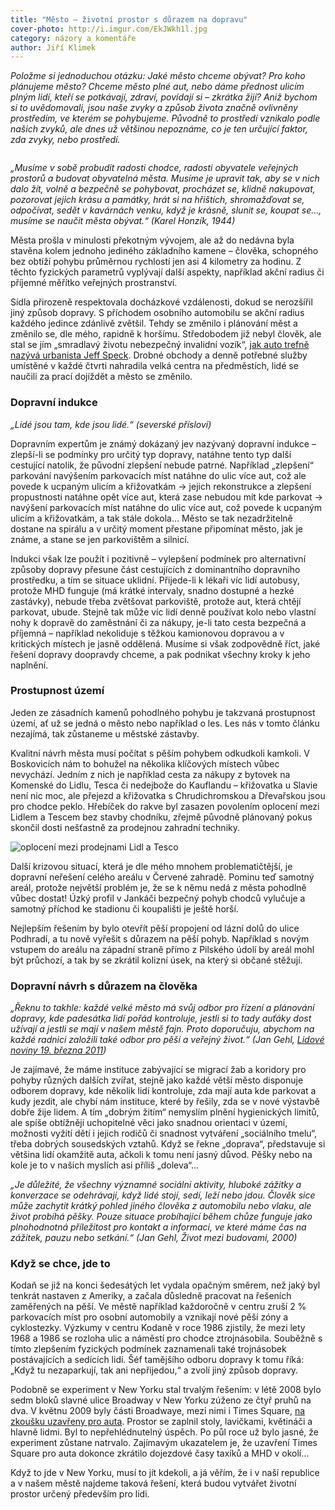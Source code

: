```yaml
---
title: "Město – životní prostor s důrazem na dopravu"
cover-photo: http://i.imgur.com/EkJWkh1l.jpg
category: názory a komentáře
author: Jiří Klimek
---
```


*Položme si jednoduchou otázku: Jaké město chceme obývat? Pro koho plánujeme město? Chceme město plné aut, nebo dáme přednost ulicím plným lidí, kteří se potkávají, zdraví, povídají si – zkrátka žijí? Aniž bychom si to uvědomovali, jsou naše zvyky a způsob života značně ovlivněny prostředím, ve kterém se pohybujeme. Původně to prostředí vznikalo podle našich zvyků, ale dnes už většinou nepoznáme, co je ten určující faktor, zda zvyky, nebo prostředí.*

<img src="http://i.imgur.com/EkJWkh1.jpg" alt="" class="img-responsive img-popup" data-author="Tomáš Znamenáček">

*„Musíme v sobě probudit radosti chodce, radosti obyvatele veřejných prostorů a budovat obyvatelná města. Musíme je upravit tak, aby se v nich dalo žít, volně a bezpečně se pohybovat, procházet se, klidně nakupovat, pozorovat jejich krásu a památky, hrát si na hřištích, shromažďovat se, odpočívat, sedět v kavárnách venku, když je krásně, slunit se, koupat se…, musíme se naučit města obývat.“ (Karel Honzík, 1944)*

Města prošla v minulosti překotným vývojem, ale až do nedávna byla stavěna kolem jednoho jediného základního kamene – člověka, schopného bez obtíží pohybu průměrnou rychlostí jen asi 4 kilometry za hodinu. Z těchto fyzických parametrů vyplývají další aspekty, například akční radius či příjemné měřítko veřejných prostranství.

Sídla přirozeně respektovala docházkové vzdálenosti, dokud se nerozšířil jiný způsob dopravy. S příchodem osobního automobilu se akční radius každého jedince zdánlivě zvětšil. Tehdy se změnilo i plánování měst a změnilo se, dle mého, rapidně k horšímu. Středobodem již nebyl člověk, ale stal se jím „smradlavý životu nebezpečný invalidní vozík“, [jak auto trefně nazývá urbanista Jeff Speck](http://www.ted.com/talks/jeff_speck_the_walkable_city). Drobné obchody a denně potřebné služby umístěné v každé čtvrti nahradila velká centra na předměstích, lidé se naučili za prací dojíždět a město se změnilo.

### Dopravní indukce

*„Lidé jsou tam, kde jsou lidé.“ (severské přísloví)*

Dopravním expertům je známý dokázaný jev nazývaný dopravní indukce – zlepší-li se podmínky pro určitý typ dopravy, natáhne tento typ další cestující natolik, že původní zlepšení nebude patrné. Například „zlepšení“ parkování navýšením parkovacích míst natáhne do ulic více aut, což ale povede k ucpaným ulicím a křižovatkám → jejich rekonstrukce a zlepšení propustnosti natáhne opět více aut, která zase nebudou mít kde parkovat → navýšení parkovacích míst natáhne do ulic více aut, což povede k ucpaným ulicím a křižovatkám, a tak stále dokola… Město se tak nezadržitelně dostane na spirálu a v určitý moment přestane připomínat město, jak je známe, a stane se jen parkovištěm a silnicí.

Indukci však lze použít i pozitivně – vylepšení podmínek pro alternativní způsoby dopravy přesune část cestujících z dominantního dopravního prostředku, a tím se situace uklidní. Přijede-li k lékaři víc lidí autobusy, protože MHD funguje (má krátké intervaly, snadno dostupné a hezké zastávky), nebude třeba zvětšovat parkoviště, protože aut, která chtějí parkovat, ubude. Stejně tak může víc lidí denně používat kolo nebo vlastní nohy k dopravě do zaměstnání či za nákupy, je-li tato cesta bezpečná a příjemná – například nekoliduje s těžkou kamionovou dopravou a v kritických místech je jasně oddělená. Musíme si však zodpovědně říct, jaké řešení dopravy doopravdy chceme, a pak podnikat všechny kroky k jeho naplnění.

### Prostupnost území

Jeden ze zásadních kamenů pohodlného pohybu je takzvaná prostupnost území, ať už se jedná o město nebo například o les. Les nás v tomto článku nezajímá, tak zůstaneme u městské zástavby.

Kvalitní návrh města musí počítat s pěším pohybem odkudkoli kamkoli. V Boskovicích nám to bohužel na několika klíčových místech vůbec nevychází. Jedním z nich je například cesta za nákupy z bytovek na Komenské do Lidlu, Tesca či nedejbože do Kauflandu – křižovatka u Slavie není nic moc, ale přejezd a křižovatka s Chrudichromskou a Dřevařskou jsou pro chodce peklo. Hřebíček do rakve byl zasazen povolením oplocení mezi Lidlem a Tescem bez stavby chodníku, zřejmě původně plánovaný pokus skončil dosti nešťastně za prodejnou zahradní techniky.

<img src="http://i.imgur.com/lYkcpOh.jpg" alt="oplocení mezi prodejnami Lidl a Tesco" class="img-responsive img-popup" data-author="Tomáš Znamenáček">

Další krizovou situací, která je dle mého mnohem problematičtější, je dopravní neřešení celého areálu v Červené zahradě. Pominu teď samotný areál, protože největší problém je, že se k němu nedá z města pohodlně vůbec dostat! Úzký profil v Jankáči bezpečný pohyb chodců vylučuje a samotný příchod ke stadionu či koupališti je ještě horší.

Nejlepším řešením by bylo otevřít pěší propojení od lázní dolů do ulice Podhradí, a tu nově vyřešit s důrazem na pěší pohyb. Například s novým vstupem do areálu na západní straně přímo z Pilského údolí by areál mohl být průchozí, a tak by se zkrátil kolizní úsek, na který si občané stěžují.

### Dopravní návrh s důrazem na člověka

*„Řeknu to takhle: každé velké město má svůj odbor pro řízení a plánování dopravy, kde padesátka lidí pořád kontroluje, jestli si to tady auťáky dost užívají a jestli se mají v našem městě fajn. Proto doporučuju, abychom na každé radnici založili také odbor pro pěší a veřejný život.“ (Jan Gehl, [Lidové noviny 19. března 2011](http://data.ohlasy.info/rozhovor-gehl.pdf))*

Je zajímavé, že máme instituce zabývající se migrací žab a koridory pro pohyby různých dalších zvířat, stejně jako každé větší město disponuje odborem dopravy, kde několik lidí kontroluje, zda mají auta kde parkovat a kudy jezdit, ale chybí nám instituce, které by řešily, zda se v nové výstavbě dobře žije lidem. A tím „dobrým žitím“ nemyslím plnění hygienických limitů, ale spíše obtížněji uchopitelné věci jako snadnou orientaci v území, možnosti vyžití dětí i jejich rodičů či snadnost vytváření „sociálního tmelu“, třeba dobrých sousedských vztahů. Když se řekne „doprava“, představuje si většina lidí okamžitě auta, ačkoli k tomu není jasný důvod. Pěšky nebo na kole je to v našich myslích asi příliš „doleva“…

*„Je důležité, že všechny významné sociální aktivity, hluboké zážitky a konverzace se odehrávají, když lidé stojí, sedí, leží nebo jdou. Člověk sice může zachytit krátký pohled jiného člověka z automobilu nebo vlaku, ale život probíhá pěšky. Pouze situace probíhající během chůze funguje jako plnohodnotná příležitost pro kontakt a informaci, ve které máme čas na zážitek, pauzu nebo setkání.“ (Jan Gehl, Život mezi budovami, 2000)*

### Když se chce, jde to

Kodaň se již na konci šedesátých let vydala opačným směrem, než jaký byl tenkrát nastaven z Ameriky, a začala důsledně pracovat na řešeních zaměřených na pěší. Ve městě například každoročně v centru zruší 2 % parkovacích míst pro osobní automobily a vznikají nové pěší zóny a cyklostezky. Výzkumy v centru Kodaně v roce 1986 zjistily, že mezi lety 1968 a 1986 se rozloha ulic a náměstí pro chodce ztrojnásobila. Souběžně s tímto zlepšením fyzických podmínek zaznamenali také trojnásobek postávajících a sedících lidí. Šéf tamějšího odboru dopravy k tomu říká: „Když tu nezaparkují, tak ani nepřijedou,“ a zvolí jiný způsob dopravy.

Podobně se experiment v New Yorku stal trvalým řešením: v létě 2008 bylo sedm bloků slavné ulice Broadway v New Yorku zúženo ze čtyř pruhů na dva. V květnu 2009 byly části Broadwaye, mezi nimi i Times Square, [na zkoušku uzavřeny pro auta](http://www.auto-mat.cz/2012/05/jak-se-zmenil-times-square-v-pesi-zonu/). Prostor se zaplnil stoly, lavičkami, květináči a hlavně lidmi. Byl to nepřehlédnutelný úspěch. Po půl roce už bylo jasné, že experiment zůstane natrvalo. Zajímavým ukazatelem je, že uzavření Times Square pro auta dokonce zkrátilo dojezdové časy taxíků a MHD v okolí…

Když to jde v New Yorku, musí to jít kdekoli, a já věřím, že i v naší republice a v našem městě najdeme taková řešení, která budou vytvářet životní prostor určený především pro lidi.
